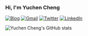### Hi, I'm Yuchen Cheng

[![Blog](http://img.shields.io/badge/rudeigerc.dev-FF4088?style=flat-square&logo=Hugo&logoColor=white&link=https://rudeigerc.dev)](https://rudeigerc.dev)
[![Gmail](https://img.shields.io/badge/rudeigerc@gmail.com-D14836?style=flat-square&logo=Gmail&logoColor=white&link=mailto:rudeigerc@gmail.com)](mailto:rudeigerc@gmail.com)
[![Twitter](https://img.shields.io/badge/yuchen__cheng-1DA1F2?style=flat-square&logo=Twitter&logoColor=white&link=https://twitter.com/yuchen_cheng)](https://twitter.com/yuchen_cheng)
[![LinkedIn](https://img.shields.io/badge/rudeigerc-0077B5?style=flat-square&logo=LinkedIn&logoColor=white&link=https://www.linkedin.com/in/rudeigerc/)](https://www.linkedin.com/in/rudeigerc/)

<!--
**rudeigerc/rudeigerc** is a ✨ _special_ ✨ repository because its `README.md` (this file) appears on your GitHub profile.

Here are some ideas to get you started:

- 🔭 I’m currently working on ...
- 🌱 I’m currently learning ...
- 👯 I’m looking to collaborate on ...
- 🤔 I’m looking for help with ...
- 💬 Ask me about ...
- 📫 How to reach me: ...
- 😄 Pronouns: ...
- ⚡ Fun fact: ...
-->

![Yuchen Cheng's GitHub stats](https://github-readme-stats.vercel.app/api?username=rudeigerc&show_icons=true&theme=graywhite)
